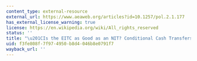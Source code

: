 ```yaml
---
content_type: external-resource
external_url: https://www.aeaweb.org/articles?id=10.1257/pol.2.1.177
has_external_license_warning: true
license: https://en.wikipedia.org/wiki/All_rights_reserved
status: ''
title: "\u201CIs the EITC as Good as an NIT? Conditional Cash Transfers and Tax Incidence.\u201D"
uid: f3fe808f-7f97-4950-b8d4-046b8e0791f7
wayback_url: ''
---
```

